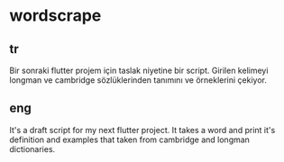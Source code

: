 # wordscrape
## tr
Bir sonraki flutter projem için taslak niyetine bir script. Girilen kelimeyi longman ve cambridge sözlüklerinden tanımını ve örneklerini çekiyor.
## eng
It's a draft script for my next flutter project. It takes a word and print it's definition and examples that taken from cambridge and longman dictionaries. 
